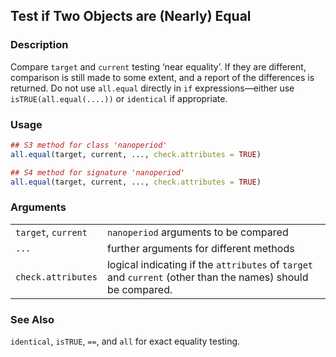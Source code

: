 

## Test if Two Objects are (Nearly) Equal

### Description

Compare `target` and `current` testing ‘near equality’. If they are
different, comparison is still made to some extent, and a report of the
differences is returned. Do not use `all.equal` directly in `if`
expressions—either use `isTRUE(all.equal(....))` or `identical` if
appropriate.

### Usage

``` R
## S3 method for class 'nanoperiod'
all.equal(target, current, ..., check.attributes = TRUE)

## S4 method for signature 'nanoperiod'
all.equal(target, current, ..., check.attributes = TRUE)
```

### Arguments

|                     |                                                                                                             |
|---------------------|-------------------------------------------------------------------------------------------------------------|
| `target`, `current` | `nanoperiod` arguments to be compared                                                                       |
| `...`               | further arguments for different methods                                                                     |
| `check.attributes`  | logical indicating if the `attributes` of `target` and `current` (other than the names) should be compared. |

### See Also

`identical`, `isTRUE`, `==`, and `all` for exact equality testing.


